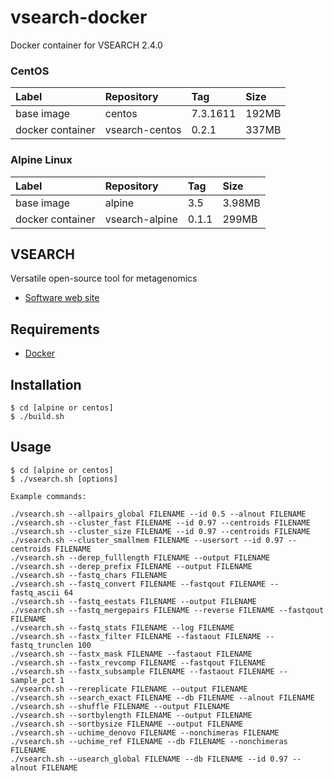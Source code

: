 # vsearch-docker

Docker container for VSEARCH 2.4.0

### CentOS

|Label|Repository|Tag|Size|
|:--|:--|:--|:--|
|base image|centos|7.3.1611|192MB|
|docker container|vsearch-centos|0.2.1|337MB|

### Alpine Linux

|Label|Repository|Tag|Size|
|:--|:--|:--|:--|
|base image|alpine|3.5|3.98MB|
|docker container|vsearch-alpine|0.1.1|299MB|

## VSEARCH
Versatile open-source tool for metagenomics
- [Software web site](https://github.com/torognes/vsearch)

## Requirements
- [Docker](https://www.docker.com/)

## Installation
```
$ cd [alpine or centos]
$ ./build.sh
```

## Usage
```
$ cd [alpine or centos]
$ ./vsearch.sh [options]
```
```
Example commands:

./vsearch.sh --allpairs_global FILENAME --id 0.5 --alnout FILENAME
./vsearch.sh --cluster_fast FILENAME --id 0.97 --centroids FILENAME
./vsearch.sh --cluster_size FILENAME --id 0.97 --centroids FILENAME
./vsearch.sh --cluster_smallmem FILENAME --usersort --id 0.97 --centroids FILENAME
./vsearch.sh --derep_fulllength FILENAME --output FILENAME
./vsearch.sh --derep_prefix FILENAME --output FILENAME
./vsearch.sh --fastq_chars FILENAME
./vsearch.sh --fastq_convert FILENAME --fastqout FILENAME --fastq_ascii 64
./vsearch.sh --fastq_eestats FILENAME --output FILENAME
./vsearch.sh --fastq_mergepairs FILENAME --reverse FILENAME --fastqout FILENAME
./vsearch.sh --fastq_stats FILENAME --log FILENAME
./vsearch.sh --fastx_filter FILENAME --fastaout FILENAME --fastq_trunclen 100
./vsearch.sh --fastx_mask FILENAME --fastaout FILENAME
./vsearch.sh --fastx_revcomp FILENAME --fastqout FILENAME
./vsearch.sh --fastx_subsample FILENAME --fastaout FILENAME --sample_pct 1
./vsearch.sh --rereplicate FILENAME --output FILENAME
./vsearch.sh --search_exact FILENAME --db FILENAME --alnout FILENAME
./vsearch.sh --shuffle FILENAME --output FILENAME
./vsearch.sh --sortbylength FILENAME --output FILENAME
./vsearch.sh --sortbysize FILENAME --output FILENAME
./vsearch.sh --uchime_denovo FILENAME --nonchimeras FILENAME
./vsearch.sh --uchime_ref FILENAME --db FILENAME --nonchimeras FILENAME
./vsearch.sh --usearch_global FILENAME --db FILENAME --id 0.97 --alnout FILENAME
```
